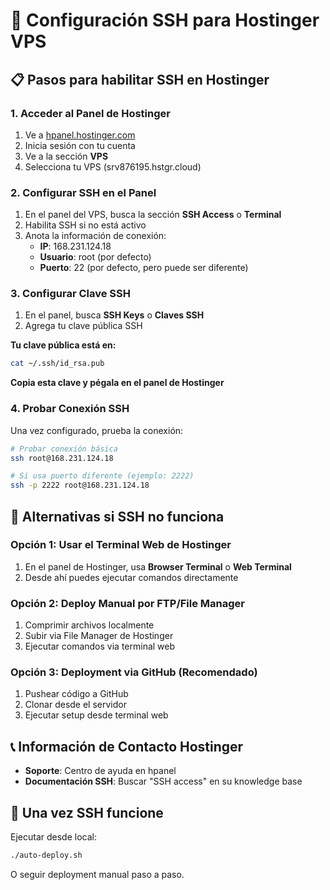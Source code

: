 # 🔐 Configuración SSH para Hostinger VPS

## 📋 Pasos para habilitar SSH en Hostinger

### 1. Acceder al Panel de Hostinger
1. Ve a [hpanel.hostinger.com](https://hpanel.hostinger.com)
2. Inicia sesión con tu cuenta
3. Ve a la sección **VPS**
4. Selecciona tu VPS (srv876195.hstgr.cloud)

### 2. Configurar SSH en el Panel
1. En el panel del VPS, busca la sección **SSH Access** o **Terminal**
2. Habilita SSH si no está activo
3. Anota la información de conexión:
   - **IP**: 168.231.124.18
   - **Usuario**: root (por defecto)
   - **Puerto**: 22 (por defecto, pero puede ser diferente)

### 3. Configurar Clave SSH
1. En el panel, busca **SSH Keys** o **Claves SSH**
2. Agrega tu clave pública SSH

**Tu clave pública está en:**
```bash
cat ~/.ssh/id_rsa.pub
```

**Copia esta clave y pégala en el panel de Hostinger**

### 4. Probar Conexión SSH
Una vez configurado, prueba la conexión:

```bash
# Probar conexión básica
ssh root@168.231.124.18

# Si usa puerto diferente (ejemplo: 2222)
ssh -p 2222 root@168.231.124.18
```

## 🔧 Alternativas si SSH no funciona

### Opción 1: Usar el Terminal Web de Hostinger
1. En el panel de Hostinger, usa **Browser Terminal** o **Web Terminal**
2. Desde ahí puedes ejecutar comandos directamente

### Opción 2: Deploy Manual por FTP/File Manager
1. Comprimir archivos localmente
2. Subir via File Manager de Hostinger
3. Ejecutar comandos via terminal web

### Opción 3: Deployment via GitHub (Recomendado)
1. Pushear código a GitHub
2. Clonar desde el servidor
3. Ejecutar setup desde terminal web

## 📞 Información de Contacto Hostinger
- **Soporte**: Centro de ayuda en hpanel
- **Documentación SSH**: Buscar "SSH access" en su knowledge base

## 🚀 Una vez SSH funcione
Ejecutar desde local:
```bash
./auto-deploy.sh
```

O seguir deployment manual paso a paso.